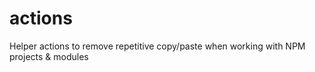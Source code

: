 # actions

Helper actions to remove repetitive copy/paste when working with NPM projects &amp; modules
